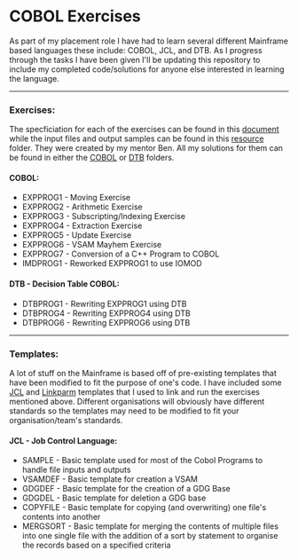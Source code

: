 # COBOL Exercises
As part of my placement role I have had to learn several different Mainframe based languages these include: COBOL, JCL, and DTB. As I progress through the tasks I have been given I'll be updating this repository to include my completed code/solutions for anyone else interested in learning the language.

-------------------------------
### Exercises:
The specficiation for each of the exercises can be found in this [document](https://github.com/Hannah-Ashna/COBOL-Exercises/blob/main/Exercises.pdf) while the input files and output samples can be found in this [resource](https://github.com/Hannah-Ashna/Mainframe-101/tree/main/Exercise%20Resources) folder. They were created by my mentor Ben. All my solutions for them can be found in either the [COBOL](https://github.com/Hannah-Ashna/COBOL-Exercises/tree/main/COBOL) or [DTB](https://github.com/Hannah-Ashna/COBOL-Exercises/tree/main/DTB) folders.

#### COBOL:
* EXPPROG1 - Moving Exercise
* EXPPROG2 - Arithmetic Exercise
* EXPPROG3 - Subscripting/Indexing Exercise
* EXPPROG4 - Extraction Exercise
* EXPPROG5 - Update Exercise
* EXPPROG6 - VSAM Mayhem Exercise
* EXPPROG7 - Conversion of a C++ Program to COBOL
* IMDPROG1 - Reworked EXPPROG1 to use IOMOD

#### DTB - Decision Table COBOL:
* DTBPROG1 - Rewriting EXPPROG1 using DTB
* DTBPROG4 - Rewriting EXPPROG4 using DTB
* DTBPROG6 - Rewriting EXPPROG6 using DTB

-------------------------------
### Templates:
A lot of stuff on the Mainframe is based off of pre-existing templates that have been modified to fit the purpose of one's code. I have included some [JCL](https://github.com/Hannah-Ashna/COBOL-Exercises/tree/main/JCL) and [Linkparm](https://github.com/Hannah-Ashna/COBOL-Exercises/blob/main/PROGNAME) templates that I used to link and run the exercises mentioned above. Different organisations will obviously have different standards so the templates may need to be modified to fit your organisation/team's standards.

#### JCL - Job Control Language:
* SAMPLE  - Basic template used for most of the Cobol Programs to handle file inputs and outputs
* VSAMDEF - Basic template for creation a VSAM
* GDGDEF - Basic template for the creation of a GDG Base
* GDGDEL - Basic template for deletion a GDG base
* COPYFILE - Basic template for copying (and overwriting) one file's contents into another
* MERGSORT - Basic template for merging the contents of multiple files into one single file with the addition of a sort by statement to organise the records based on a specified criteria
